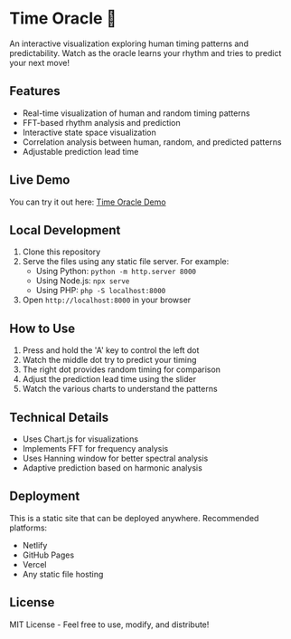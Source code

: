 # Time Oracle 🔮

An interactive visualization exploring human timing patterns and predictability. Watch as the oracle learns your rhythm and tries to predict your next move!

## Features
- Real-time visualization of human and random timing patterns
- FFT-based rhythm analysis and prediction
- Interactive state space visualization
- Correlation analysis between human, random, and predicted patterns
- Adjustable prediction lead time

## Live Demo
You can try it out here: [Time Oracle Demo](https://time-oracle.netlify.app)

## Local Development
1. Clone this repository
2. Serve the files using any static file server. For example:
   - Using Python: `python -m http.server 8000`
   - Using Node.js: `npx serve`
   - Using PHP: `php -S localhost:8000`
3. Open `http://localhost:8000` in your browser

## How to Use
1. Press and hold the 'A' key to control the left dot
2. Watch the middle dot try to predict your timing
3. The right dot provides random timing for comparison
4. Adjust the prediction lead time using the slider
5. Watch the various charts to understand the patterns

## Technical Details
- Uses Chart.js for visualizations
- Implements FFT for frequency analysis
- Uses Hanning window for better spectral analysis
- Adaptive prediction based on harmonic analysis

## Deployment
This is a static site that can be deployed anywhere. Recommended platforms:
- Netlify
- GitHub Pages
- Vercel
- Any static file hosting

## License
MIT License - Feel free to use, modify, and distribute! 